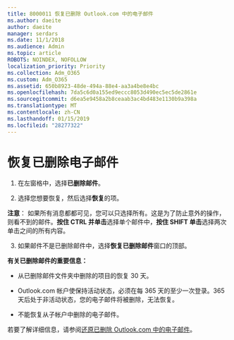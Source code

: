 ```yaml
---
title: 8000011 恢复已删除 Outlook.com 中的电子邮件
ms.author: daeite
author: daeite
manager: serdars
ms.date: 11/1/2018
ms.audience: Admin
ms.topic: article
ROBOTS: NOINDEX, NOFOLLOW
localization_priority: Priority
ms.collection: Adm_O365
ms.custom: Adm_O365
ms.assetid: 650b8923-48de-494a-88e4-aa3a4be8e4bc
ms.openlocfilehash: 7da5c6d0a155ed9eccc8053d490ec5ec5de2861e
ms.sourcegitcommit: d6ea5e9458a2b8ceaab3ac4bd483e1130b9a398a
ms.translationtype: MT
ms.contentlocale: zh-CN
ms.lasthandoff: 01/15/2019
ms.locfileid: "28277322"
---
```

# <a name="recover-deleted-email"></a>恢复已删除电子邮件

1. 在左窗格中，选择**已删除邮件**。 
    
2. 选择您想要恢复，然后选择**恢复**的项。 
  
 **注意**： 如果所有消息都都可见，您可以只选择所有。这是为了防止意外的操作，则看不到的邮件。**按住 CTRL 并单击**选择单个邮件中，**按住 SHIFT 单击**选择两次单击之间的所有内容。 
    
3. 如果邮件不是已删除邮件中，选择**恢复已删除邮件**窗口的顶部。 
    
 **有关已删除邮件的重要信息：**
  
- 从已删除邮件文件夹中删除的项目的恢复 30 天。
    
- Outlook.com 帐户使保持活动状态，必须在每 365 天的至少一次登录。365 天后处于非活动状态，您的电子邮件将被删除，无法恢复。
    
- 不能恢复从子帐户中删除的电子邮件。
    
若要了解详细信息，请参阅[还原已删除 Outlook.com 中的电子邮件](https://go.microsoft.com/fwlink/p/?linkid=873117)。
  

